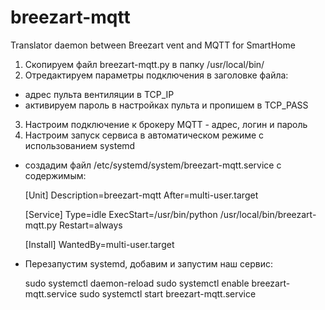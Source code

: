 # breezart-mqtt
Translator daemon between Breezart vent and MQTT for SmartHome

1. Скопируем файл breezart-mqtt.py в папку /usr/local/bin/
2. Отредактируем параметры подключения в заголовке файла:
- адрес пульта вентиляции в TCP_IP
- активируем пароль в настройках пульта и пропишем в TCP_PASS
3. Настроим подключение к брокеру MQTT - адрес, логин и пароль
4. Настроим запуск сервиса в автоматическом режиме с использованием systemd
- создадим файл /etc/systemd/system/breezart-mqtt.service с содержимым:

    [Unit]
    Description=breezart-mqtt
    After=multi-user.target

    [Service]
    Type=idle
    ExecStart=/usr/bin/python /usr/local/bin/breezart-mqtt.py
    Restart=always

    [Install]
    WantedBy=multi-user.target

- Перезапустим systemd, добавим и запустим наш сервис:

    sudo systemctl daemon-reload
    sudo systemctl enable breezart-mqtt.service
    sudo systemctl start breezart-mqtt.service